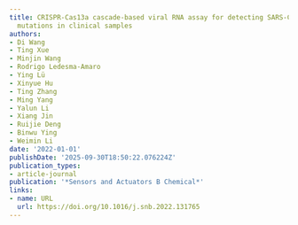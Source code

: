 ```yaml
---
title: CRISPR-Cas13a cascade-based viral RNA assay for detecting SARS-CoV-2 and its
  mutations in clinical samples
authors:
- Di Wang
- Ting Xue
- Minjin Wang
- Rodrigo Ledesma‐Amaro
- Ying Lü
- Xinyue Hu
- Ting Zhang
- Ming Yang
- Yalun Li
- Xiang Jin
- Ruijie Deng
- Binwu Ying
- Weimin Li
date: '2022-01-01'
publishDate: '2025-09-30T18:50:22.076224Z'
publication_types:
- article-journal
publication: '*Sensors and Actuators B Chemical*'
links:
- name: URL
  url: https://doi.org/10.1016/j.snb.2022.131765
---
```

